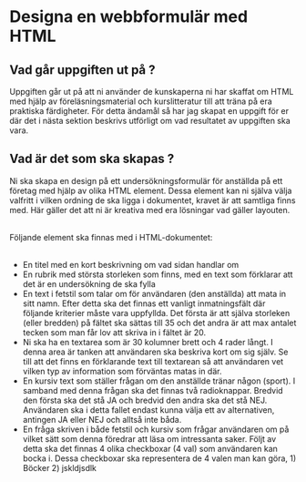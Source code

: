 
# Designa en webbformulär med HTML 

## Vad går uppgiften ut på ?

Uppgiften går ut på att ni använder de kunskaperna ni har skaffat om HTML med hjälp av föreläsningsmaterial och kurslitteratur
till att träna på era praktiska färdigheter. För detta ändamål så har jag skapat en uppgift för er där det i nästa sektion beskrivs 
utförligt om vad resultatet av uppgiften ska vara.

## Vad är det som ska skapas ?

Ni ska skapa en design på ett undersökningsformulär för anställda på ett företag med hjälp av olika HTML element. 
Dessa element kan ni själva välja valfritt i vilken ordning de ska ligga i dokumentet, kravet är att samtliga finns
med. Här gäller det att ni är kreativa med era lösningar vad gäller layouten.  

</br>
Följande element ska finnas med i HTML-dokumentet:

</br>
</br>

* En titel med en kort beskrivning om vad sidan handlar om
* En rubrik med största storleken som finns, med en text som förklarar att det är en undersökning de ska fylla
* En text i fetstil som talar om för användaren (den anställda) att mata in sitt namn. Efter detta ska det finnas ett vanligt inmatningsfält där följande kriterier
måste vara uppfyllda. Det första är att själva storleken (eller bredden) på fältet ska sättas till 35 och det andra är att max antalet tecken som man får lov att skriva in i fältet är 20.
* Ni ska ha en textarea som är 30 kolumner brett och 4 rader långt. I denna area är tanken att användaren ska beskriva kort om sig själv. Se till att det finns en förklarande text till textarean så att användaren vet vilken typ av information som förväntas matas in där. 
* En kursiv text som ställer frågan om den anställde tränar någon (sport). I samband med denna frågan ska det finnas två radioknappar. Bredvid den första ska det stå JA och bredvid den andra ska det stå NEJ. Användaren ska i detta fallet endast kunna välja ett av alternativen, antingen JA eller NEJ och alltså inte båda.
* En fråga skriven i både fetstil och kursiv som frågar användaren om på vilket sätt som denna föredrar att läsa om intressanta saker. Följt av detta ska det finnas 4 olika checkboxar (4 val) som användaren kan bocka i. Dessa checkboxar ska representera de 4 valen man kan göra, 1) Böcker 2)     jskldjsdlk    







